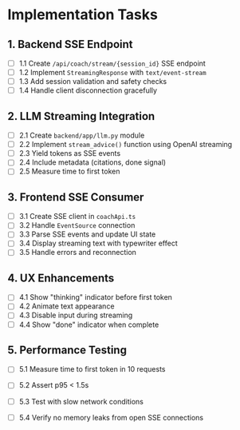 # Implementation Tasks

## 1. Backend SSE Endpoint
- [ ] 1.1 Create `/api/coach/stream/{session_id}` SSE endpoint
- [ ] 1.2 Implement `StreamingResponse` with `text/event-stream`
- [ ] 1.3 Add session validation and safety checks
- [ ] 1.4 Handle client disconnection gracefully

## 2. LLM Streaming Integration
- [ ] 2.1 Create `backend/app/llm.py` module
- [ ] 2.2 Implement `stream_advice()` function using OpenAI streaming
- [ ] 2.3 Yield tokens as SSE events
- [ ] 2.4 Include metadata (citations, done signal)
- [ ] 2.5 Measure time to first token

## 3. Frontend SSE Consumer
- [ ] 3.1 Create SSE client in `coachApi.ts`
- [ ] 3.2 Handle `EventSource` connection
- [ ] 3.3 Parse SSE events and update UI state
- [ ] 3.4 Display streaming text with typewriter effect
- [ ] 3.5 Handle errors and reconnection

## 4. UX Enhancements
- [ ] 4.1 Show "thinking" indicator before first token
- [ ] 4.2 Animate text appearance
- [ ] 4.3 Disable input during streaming
- [ ] 4.4 Show "done" indicator when complete

## 5. Performance Testing
- [ ] 5.1 Measure time to first token in 10 requests
- [ ] 5.2 Assert p95 < 1.5s
- [ ] 5.3 Test with slow network conditions
- [ ] 5.4 Verify no memory leaks from open SSE connections

